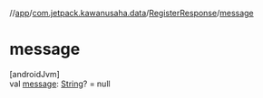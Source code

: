 //[app](../../../index.md)/[com.jetpack.kawanusaha.data](../index.md)/[RegisterResponse](index.md)/[message](message.md)

# message

[androidJvm]\
val [message](message.md): [String](https://kotlinlang.org/api/latest/jvm/stdlib/kotlin/-string/index.html)? = null
